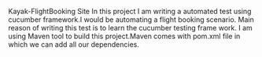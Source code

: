 
 Kayak-FlightBooking Site In this project I am writing a automated test using cucumber framework.I would be automating a flight booking scenario. Main reason of writing this test is to learn the cucumber testing frame work. I am using Maven tool to build this project.Maven comes with pom.xml file in which we can add all our dependencies.

